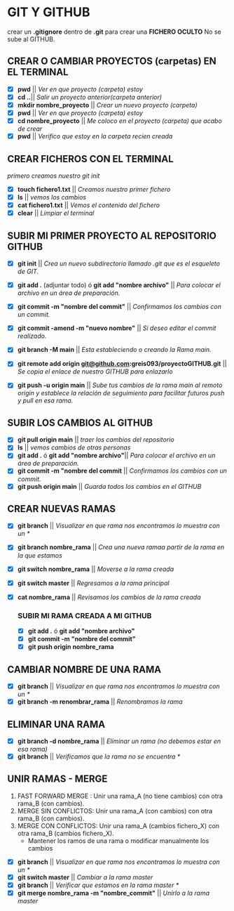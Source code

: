 # GIT Y GITHUB

crear un **.gitignore** dentro de **.git** para crear una **FICHERO OCULTO** No se sube al GITHUB.

## CREAR O CAMBIAR PROYECTOS (carpetas) EN EL TERMINAL

- [x] **pwd** || _Ver en que proyecto (carpeta) estoy_
- [x] **cd ..**|| _Salir un proyecto anterior(carpeta anterior)_
- [x] **mkdir nombre_proyecto** || _Crear un nuevo proyecto (carpeta)_
- [x] **pwd** || _Ver en que proyecto (carpeta) estoy_
- [x] **cd nombre_proyecto** || _Me coloco en el proyecto (carpeta) que acabo de crear_
- [x] **pwd** || _Verifico que estoy en la carpeta recien creada_

## CREAR FICHEROS CON EL TERMINAL

_primero creamos nuestro git init_

- [x] **touch fichero1.txt** || _Creamos nuestro primer fichero_
- [x] **ls** || _vemos los cambios_
- [x] **cat fichero1.txt** || _Vemos el contenido del fichero_
- [x] **clear** || _Limpiar el terminal_

## SUBIR MI PRIMER PROYECTO AL REPOSITORIO GITHUB

- [x] **git init** || _Crea un nuevo subdirectorio llamado .git que es el esqueleto de GIT._

- [x] **git add .** (adjuntar todo) ó **git add "nombre archivo"** || _Para colocar el archivo en un área de preparación._

- [x] **git commit -m "nombre del commit"** || _Confirmamos los cambios con un commit._

- [x] **git commit -amend -m "nuevo nombre"** || _Si deseo editar el commit realizado._

- [x] **git branch -M main** || _Esta estableciendo o creando la Rama main._

- [x] **git remote add origin git@github.com:greis093/proyectoGITHUB.git** || _Se copia el enlace de nuestro GITHUB para enlazarlo_

- [x] **git push -u origin main** || _Sube tus cambios de la rama main al remoto origin y establece la relación de seguimiento para facilitar futuros push y pull en esa rama._

## SUBIR LOS CAMBIOS AL GITHUB

- [x] **git pull origin main** || _traer los cambios del repositorio_
- [x] **ls** || _vemos cambios de otras personas_
- [x] **git add .** ó **git add "nombre archivo"**|| _Para colocar el archivo en un área de preparación._
- [x] **git commit -m "nombre del commit** || _Confirmamos los cambios con un commit._
- [x] **git push origin main** || _Guarda todos los cambios en el GITHUB_

## CREAR NUEVAS RAMAS

- [x] **git branch** || _Visualizar en que rama nos encontramos lo muestra con un \*_
- [x] **git branch nombre_rama** || _Crea una nueva ramaa partir de la rama en la que estamos_
- [x] **git switch nombre_rama** || _Moverse a la rama creada_
- [x] **git switch master** || _Regresamos a la rama principal_
- [x] **cat nombre_rama** || _Revisamos los cambios de la rama creada_

  ### SUBIR MI RAMA CREADA A MI GITHUB

  - [x] **git add .** ó **git add "nombre archivo"**
  - [x] **git commit -m "nombre del commit"**
  - [x] **git push origin nombre_rama**

## CAMBIAR NOMBRE DE UNA RAMA

- [x] **git branch** || _Visualizar en que rama nos encontramos lo muestra con un \*_
- [x] **git branch -m renombrar_rama** || _Renombramos la rama_

## ELIMINAR UNA RAMA

- [x] **git branch -d nombre_rama** || _Eliminar un rama (no debemos estar en esa rama)_
- [x] **git branch** || _Verificamos que la rama no se encuentra \*_

## UNIR RAMAS - MERGE

1.  FAST FORWARD MERGE : Unir una rama_A (no tiene cambios) con otra rama_B (con cambios).
2.  MERGE SIN CONFLICTOS: Unir una rama_A (con cambios) con otra rama_B (con cambios).
3.  MERGE CON CONFLICTOS: Unir una rama_A (cambios fichero_X) con otra rama_B (cambios fichero_X).
    - Mantener los ramos de una rama o modificar manualmente los cambios

- [x] **git branch** || _Visualizar en que rama nos encontramos lo muestra con un \*_
- [x] **git switch master** || _Cambiar a la rama master_
- [x] **git branch** || _Verificar que estamos en la rama master \*_
- [x] **git merge nombre_rama -m "nombre_commit"** || _Unirlo a la rama master_
